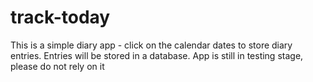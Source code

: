 # track-today
This is a simple diary app - click on the calendar dates to store diary entries. Entries will be stored in a database. App is still in testing stage, please do not rely on it
